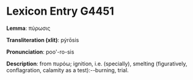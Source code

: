 # Lexicon Entry G4451

**Lemma**: πύρωσις

**Transliteration (xlit)**: pýrōsis

**Pronunciation**: poo'-ro-sis

**Description**:
from πυρόω; ignition, i.e. (specially), smelting (figuratively, conflagration, calamity as a test):--burning, trial.
